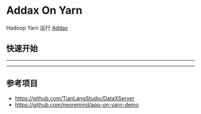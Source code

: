 # Addax On Yarn

Hadoop Yarn 运行 [Addax](https://github.com/wgzhao/Addax)


## 快速开始

----



---
## 参考项目

- https://github.com/TianLangStudio/DataXServer
- https://github.com/neoremind/app-on-yarn-demo




